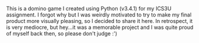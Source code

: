 This is a domino game I created using Python (v3.4.1) for my ICS3U assignment. I forgot why but I was weirdly motivated to try to make my final product more visually pleasing, so I decided to share it here. In retrospect, it is very mediocre, but hey...it was a memorable project and I was quite proud of myself back then, so please don't judge :')

